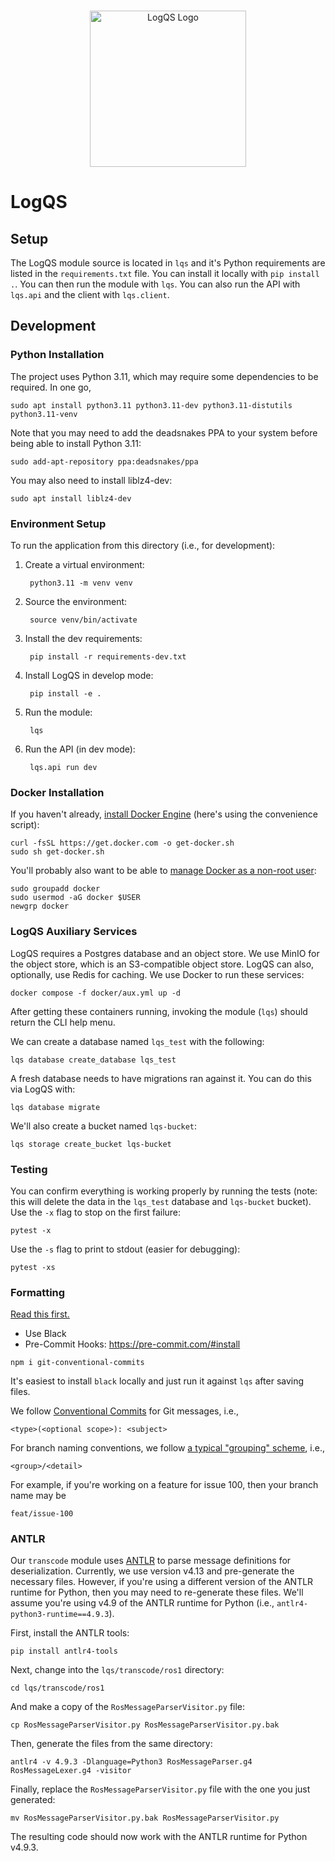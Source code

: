 <p align="center">
  <br/>
  <img src="misc/images/logqs_logo.png?raw=true" alt="LogQS Logo" width="250"/>
</p>

# LogQS


## Setup

The LogQS module source is located in `lqs` and it's Python requirements are listed in the `requirements.txt` file.  You can install it locally with `pip install .`.  You can then run the module with `lqs`.  You can also run the API with `lqs.api` and the client with `lqs.client`.

## Development

### Python Installation

The project uses Python 3.11, which may require some dependencies to be required.  In one go,

    sudo apt install python3.11 python3.11-dev python3.11-distutils python3.11-venv

Note that you may need to add the deadsnakes PPA to your system before being able to install Python 3.11:

    sudo add-apt-repository ppa:deadsnakes/ppa

You may also need to install liblz4-dev:

    sudo apt install liblz4-dev

### Environment Setup

To run the application from this directory (i.e., for development):

1. Create a virtual environment:

        python3.11 -m venv venv

2. Source the environment:

        source venv/bin/activate

3. Install the dev requirements:
    
        pip install -r requirements-dev.txt

4. Install LogQS in develop mode:
    
        pip install -e .

5. Run the module:
    
        lqs

6. Run the API (in dev mode):

        lqs.api run dev


### Docker Installation

If you haven't already, [install Docker Engine](https://docs.docker.com/engine/install/ubuntu/) (here's using the convenience script):

    curl -fsSL https://get.docker.com -o get-docker.sh
    sudo sh get-docker.sh

You'll probably also want to be able to [manage Docker as a non-root user](https://docs.docker.com/engine/install/linux-postinstall/#manage-docker-as-a-non-root-user):

    sudo groupadd docker
    sudo usermod -aG docker $USER
    newgrp docker

### LogQS Auxiliary Services

LogQS requires a Postgres database and an object store.  We use MinIO for the object store, which is an S3-compatible object store.  LogQS can also, optionally, use Redis for caching.  We use Docker to run these services:

    docker compose -f docker/aux.yml up -d

After getting these containers running, invoking the module (`lqs`) should return the CLI help menu.

We can create a database named `lqs_test` with the following:

    lqs database create_database lqs_test

A fresh database needs to have migrations ran against it.  You can do this via LogQS with:

    lqs database migrate

We'll also create a bucket named `lqs-bucket`:

    lqs storage create_bucket lqs-bucket

### Testing

You can confirm everything is working properly by running the tests (note: this will delete the data in the `lqs_test` database and `lqs-bucket` bucket).  Use the `-x` flag to stop on the first failure:

    pytest -x

Use the `-s` flag to print to stdout (easier for debugging):

    pytest -xs


### Formatting

[Read this first.](https://gist.github.com/nathanmargaglio/d9386920b64b358f3028ff93d7e946f4)

- Use Black
- Pre-Commit Hooks: https://pre-commit.com/#install 

```
npm i git-conventional-commits
```

It's easiest to install `black` locally and just run it against `lqs` after saving files.

We follow [Conventional Commits](https://www.conventionalcommits.org/en/v1.0.0/) for Git messages, i.e.,

    <type>(<optional scope>): <subject>

For branch naming conventions, we follow [a typical "grouping" scheme](https://stackoverflow.com/a/6065944), i.e.,

    <group>/<detail>

For example, if you're working on a feature for issue 100, then your branch name may be

    feat/issue-100

### ANTLR

Our `transcode` module uses [ANTLR](https://www.antlr.org/) to parse message definitions for deserialization. Currently, we use version v4.13 and pre-generate the necessary files. However, if you're using a different version of the ANTLR runtime for Python, then you may need to re-generate these files. We'll assume you're using v4.9 of the ANTLR runtime for Python (i.e., `antlr4-python3-runtime==4.9.3`).

First, install the ANTLR tools:

    pip install antlr4-tools

Next, change into the `lqs/transcode/ros1` directory:

    cd lqs/transcode/ros1
    
And make a copy of the `RosMessageParserVisitor.py` file:
    
    cp RosMessageParserVisitor.py RosMessageParserVisitor.py.bak

Then, generate the files from the same directory:

    antlr4 -v 4.9.3 -Dlanguage=Python3 RosMessageParser.g4 RosMessageLexer.g4 -visitor

Finally, replace the `RosMessageParserVisitor.py` file with the one you just generated:

    mv RosMessageParserVisitor.py.bak RosMessageParserVisitor.py

The resulting code should now work with the ANTLR runtime for Python v4.9.3.
